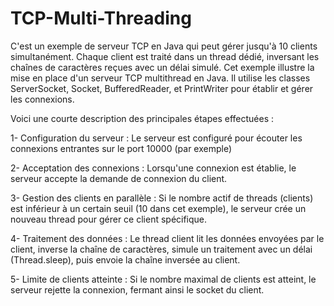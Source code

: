 # TCP-Multi-Threading
C'est un exemple de serveur TCP en Java qui peut gérer jusqu'à 10 clients simultanément. Chaque client est traité dans un thread dédié, inversant les chaînes de caractères reçues avec un délai simulé. Cet exemple illustre la mise en place d'un serveur TCP multithread en Java. Il utilise les classes ServerSocket, Socket, BufferedReader, et PrintWriter pour établir et gérer les connexions.

Voici une courte description des principales étapes effectuées :

1- Configuration du serveur : Le serveur est configuré pour écouter les connexions entrantes sur le port 10000 (par exemple)

2- Acceptation des connexions : Lorsqu'une connexion est établie, le serveur accepte la demande de connexion du client.

3- Gestion des clients en parallèle : Si le nombre actif de threads (clients) est inférieur à un certain seuil (10 dans cet exemple), le serveur crée un nouveau thread pour gérer ce client spécifique.

4- Traitement des données : Le thread client lit les données envoyées par le client, inverse la chaîne de caractères, simule un traitement avec un délai (Thread.sleep), puis envoie la chaîne inversée au client.

5- Limite de clients atteinte : Si le nombre maximal de clients est atteint, le serveur rejette la connexion, fermant ainsi le socket du client.
